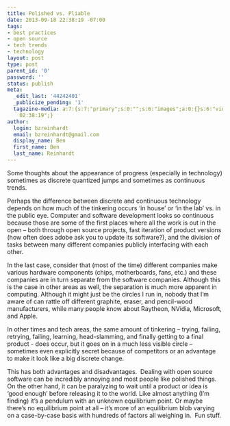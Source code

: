 ```yaml
---
title: Polished vs. Pliable
date: 2013-09-18 22:38:19 -07:00
tags:
- best practices
- open source
- tech trends
- technology
layout: post
type: post
parent_id: '0'
password: ''
status: publish
meta:
  _edit_last: '44242401'
  _publicize_pending: '1'
  tagazine-media: a:7:{s:7:"primary";s:0:"";s:6:"images";a:0:{}s:6:"videos";a:0:{}s:11:"image_count";i:0;s:6:"author";s:8:"44242401";s:7:"blog_id";s:8:"46163602";s:9:"mod_stamp";s:19:"2013-09-19
    02:38:19";}
author:
  login: bzreinhardt
  email: bzreinhardt@gmail.com
  display_name: Ben
  first_name: Ben
  last_name: Reinhardt
---
```


<p>Some thoughts about the appearance of progress (especially in technology) sometimes as discrete quantized jumps and sometimes as continuous trends.</p>
<p>Perhaps the difference between discrete and continuous technology depends on how much of the tinkering occurs ‘in house’ or ‘in the lab’ vs. in the public eye. Computer and software development looks so continuous because those are some of the first places where all the work is out in the open – both through open source projects, fast iteration of product versions (how often does adobe ask you to update its software?), and the division of tasks between many different companies publicly interfacing with each other.</p>
<p>In the last case, consider that (most of the time) different companies make various hardware components (chips, motherboards, fans, etc.) and these companies are in turn separate from the software companies. Although this is the case in other areas as well, the separation is much more apparent in computing. Although it might just be the circles I run in, nobody that I’m aware of can rattle off different graphite, eraser, and pencil-wood manufacturers, while many people know about Raytheon, NVidia, Microsoft, and Apple.</p>
<p>In other times and tech areas, the same amount of tinkering – trying, failing, retrying, failing, learning, head-slamming, and finally getting to a final product - does occur, but it goes on in a much less visible circle – sometimes even explicitly secret because of competitors or an advantage to make it look like a big discrete change.</p>
<p>This has both advantages and disadvantages.  Dealing with open source software can be incredibly annoying and most people like polished things. On the other hand, it can be paralyzing to wait until a product or idea is ‘good enough’ before releasing it to the world. Like almost anything (I’m finding) it’s a pendulum with an unknown equilibrium point. Or maybe there’s no equilibrium point at all – it’s more of an equilibrium blob varying on a case-by-case basis with hundreds of factors all weighing in.  Fun stuff.</p>
